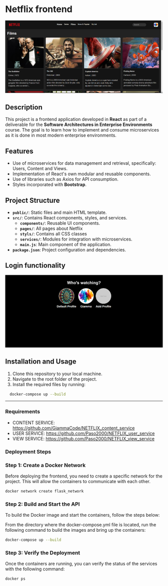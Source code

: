 # Netflix frontend
![image](/public/screenshotApp.png)


## Description
This project is a frontend application developed in **React** as part of a deliverable for the **Software Architectures
in Enterprise Environments** course. The goal is to learn how to implement and consume microservices as it is done in
most modern enterprise environments.

## Features
- Use of microservices for data management and retrieval, specifically: Users, Content and Views.
- Implementation of React's own modular and reusable components.
- Use of libraries such as Axios for API consumption.
- Styles incorporated with **Bootstrap**.

## Project Structure
- **`public/`**: Static files and main HTML template.
- **`src/`**: Contains React components, styles, and services.
    - **`components/`**: Reusable UI components.
    - **`pages/`**: All pages about Netflix 
    - **`styls/`**: Contains all CSS classes
    - **`services/`**: Modules for integration with microservices.
    - **`main.js`**: Main component of the application.
- **`package.json`**: Project configuration and dependencies.

## Login functionality
![image](/public/screenshotApp2.png)

## Installation and Usage

1. Clone this repository to your local machine.
2. Navigate to the root folder of the project.
3. Install the required files by running:

```bash
  docker-compose up --build
```
---

### Requirements
- CONTENT SERVICE: https://github.com/GiammaCode/NETFLIX_content_service
- USER SERVICE: https://github.com/Paso2000/NETFLIX_user_service
- VIEW SERVICE: https://github.com/Paso2000/NETFLIX_view_service

### Deployment Steps

### Step 1: Create a Docker Network

Before deploying the frontend, you need to create a specific network for the project. This will allow the containers to 
communicate with each other.

```bash
docker network create flask_network
```

### Step 2: Build and Start the API
To build the Docker image and start the containers, follow the steps below:

From the directory where the docker-compose.yml file is located, run the following command to build the images and bring
up the containers:

```bash
docker-compose up --build
```

### Step 3: Verify the Deployment
Once the containers are running, you can verify the status of the services with the following command:
```bash
docker ps
```